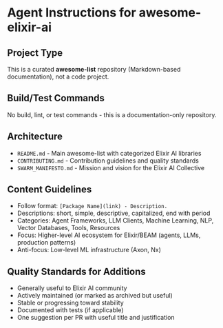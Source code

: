# Agent Instructions for awesome-elixir-ai

## Project Type
This is a curated **awesome-list** repository (Markdown-based documentation), not a code project.

## Build/Test Commands
No build, lint, or test commands - this is a documentation-only repository.

## Architecture
- `README.md` - Main awesome-list with categorized Elixir AI libraries
- `CONTRIBUTING.md` - Contribution guidelines and quality standards
- `SWARM_MANIFESTO.md` - Mission and vision for the Elixir AI Collective

## Content Guidelines
- Follow format: `[Package Name](link) - Description.`
- Descriptions: short, simple, descriptive, capitalized, end with period
- Categories: Agent Frameworks, LLM Clients, Machine Learning, NLP, Vector Databases, Tools, Resources
- Focus: Higher-level AI ecosystem for Elixir/BEAM (agents, LLMs, production patterns)
- Anti-focus: Low-level ML infrastructure (Axon, Nx)

## Quality Standards for Additions
- Generally useful to Elixir AI community
- Actively maintained (or marked as archived but useful)
- Stable or progressing toward stability
- Documented with tests (if applicable)
- One suggestion per PR with useful title and justification
